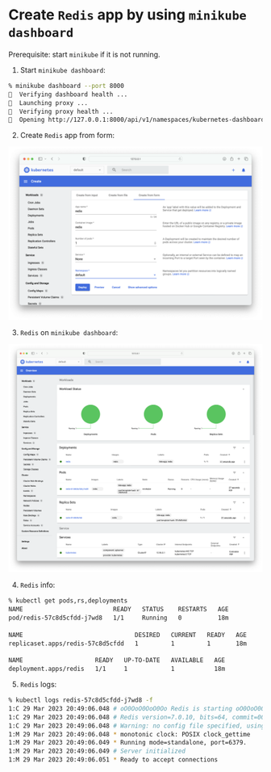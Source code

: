 # Create `Redis` app by using `minikube dashboard`

Prerequisite: start `minikube` if it is not running.

1. Start `minikube dashboard`:

```bash
% minikube dashboard --port 8000
🤔  Verifying dashboard health ...
🚀  Launching proxy ...
🤔  Verifying proxy health ...
🎉  Opening http://127.0.0.1:8000/api/v1/namespaces/kubernetes-dashboard/services/http:kubernetes-dashboard:/proxy/ in your default browser...
```

2. Create `Redis` app from form:

![Create Redis](./img/03_create_redis.png)

3. `Redis` on `minikube dashboard`:

![Redis on minikube dashboard](./img/03_redis_dashboard.png)

4. `Redis` info:

```bash
% kubectl get pods,rs,deployments
NAME                         READY   STATUS    RESTARTS   AGE
pod/redis-57c8d5cfdd-j7wd8   1/1     Running   0          18m

NAME                               DESIRED   CURRENT   READY   AGE
replicaset.apps/redis-57c8d5cfdd   1         1         1       18m

NAME                    READY   UP-TO-DATE   AVAILABLE   AGE
deployment.apps/redis   1/1     1            1           18m
```

5. `Redis` logs:

```bash
% kubectl logs redis-57c8d5cfdd-j7wd8 -f
1:C 29 Mar 2023 20:49:06.048 # oO0OoO0OoO0Oo Redis is starting oO0OoO0OoO0Oo
1:C 29 Mar 2023 20:49:06.048 # Redis version=7.0.10, bits=64, commit=00000000, modified=0, pid=1, just started
1:C 29 Mar 2023 20:49:06.048 # Warning: no config file specified, using the default config. In order to specify a config file use redis-server /path/to/redis.conf
1:M 29 Mar 2023 20:49:06.048 * monotonic clock: POSIX clock_gettime
1:M 29 Mar 2023 20:49:06.049 * Running mode=standalone, port=6379.
1:M 29 Mar 2023 20:49:06.049 # Server initialized
1:M 29 Mar 2023 20:49:06.051 * Ready to accept connections
```